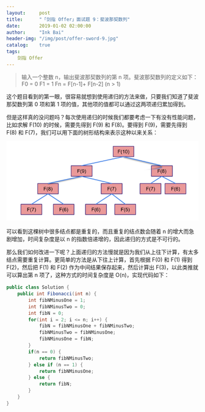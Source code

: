 ```yaml
---
layout:     post
title:      "「剑指 Offer」面试题 9：斐波那契数列"
date:       2019-01-02 02:00:00
author:     "Ink Bai"
header-img: "/img/post/offer-sword-9.jpg"
catalog:    true
tags:
    剑指 Offer
---
```

> 输入一个整数 n，输出斐波那契数列的第 n 项。斐波那契数列的定义如下：
F0 = 0
F1 = 1
Fn = F[n-1]+ F[n-2] (n > 1)

这个题目看到的第一眼，很容易就想到使用递归的方法来做，只要我们知道了斐波那契数列第 0 项和第 1 项的值，其他项的值都可以通过这两项递归累加得到。

但是这样真的没问题吗？每次使用递归的时候我们都要考虑一下有没有性能问题，比如求解 F(10) 的时候，需要先得到 F(9) 和 F(8)。要得到 F(9)，需要先得到 F(8) 和 F(7)，我们可以用下面的树形结构来表示这种以来关系：

![](/img/content/Fibonacci.jpg)

可以看到这棵树中很多结点都是重复的，而且重复的结点数会随着 n 的增大而急剧增加，时间复杂度是以 n 的指数倍递增的，因此递归的方式是不可行的。

那么我们如何改进一下呢？上面递归的方法慢就是因为我们从上往下计算，有太多结点需要重复计算。更简单的方法是从下往上计算，首先根据 F(0) 和 F(1) 得到 F(2)，然后把 F(1) 和 F(2) 作为中间结果保存起来，然后计算出 F(3)，以此类推就可以算出第 n 项了，这种方式的时间复杂度是 O(n)，实现代码如下：

```java
public class Solution {
    public int Fibonacci(int n) {
        int fibNMinusOne = 1;
        int fibNMinusTwo = 0;
        int fibN = 0;
        for(int i = 2; i <= n; i++) {
            fibN = fibNMinusOne + fibNMinusTwo;
            fibNMinusTwo = fibNMinusOne;
            fibNMinusOne = fibN;
        }
        if(n == 0) {
            return fibNMinusTwo;
        } else if (n == 1) {
            return fibNMinusOne;
        } else {
            return fibN;
        }
    }
}
```
